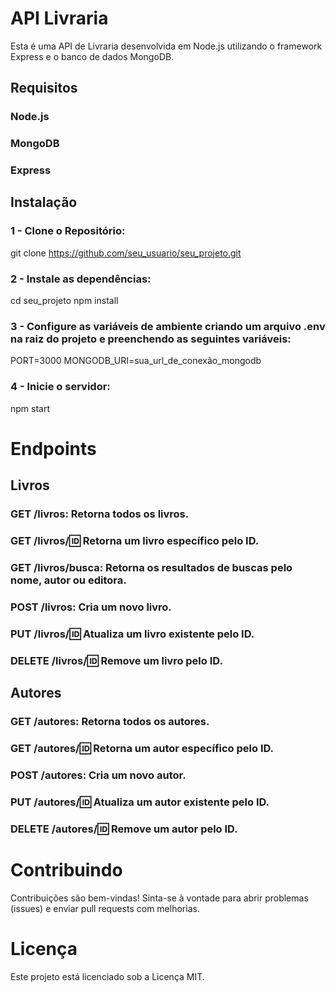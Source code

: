 # API Livraria
Esta é uma API de Livraria desenvolvida em Node.js utilizando o framework Express e o banco de dados MongoDB.

## Requisitos
### Node.js
### MongoDB
### Express

## Instalação

### 1 - Clone o Repositório:
git clone https://github.com/seu_usuario/seu_projeto.git

### 2 - Instale as dependências:
cd seu_projeto
npm install

### 3 - Configure as variáveis de ambiente criando um arquivo .env na raiz do projeto e preenchendo as seguintes variáveis:
PORT=3000
MONGODB_URI=sua_url_de_conexão_mongodb

### 4 - Inicie o servidor:
npm start

# Endpoints

## Livros
### GET /livros: Retorna todos os livros.
### GET /livros/:id: Retorna um livro específico pelo ID.
### GET /livros/busca: Retorna os resultados de buscas pelo nome, autor ou editora.
### POST /livros: Cria um novo livro.
### PUT /livros/:id: Atualiza um livro existente pelo ID.
### DELETE /livros/:id: Remove um livro pelo ID.

## Autores
### GET /autores: Retorna todos os autores.
### GET /autores/:id: Retorna um autor específico pelo ID.
### POST /autores: Cria um novo autor.
### PUT /autores/:id: Atualiza um autor existente pelo ID.
### DELETE /autores/:id: Remove um autor pelo ID.

# Contribuindo
Contribuições são bem-vindas! Sinta-se à vontade para abrir problemas (issues) e enviar pull requests com melhorias.

# Licença
Este projeto está licenciado sob a Licença MIT.